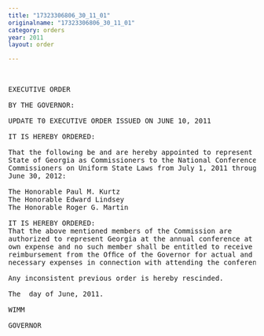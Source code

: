 ```yaml
---
title: "17323306806_30_11_01"
originalname: "17323306806_30_11_01"
category: orders
year: 2011
layout: order

---
```

<pre>
 

EXECUTIVE ORDER

BY THE GOVERNOR:

UPDATE T0 EXECUTIVE ORDER ISSUED ON JUNE 10, 2011

IT IS HEREBY ORDERED:

That the following be and are hereby appointed to represent the
State of Georgia as Commissioners to the National Conference of
Commissioners on Uniform State Laws from July 1, 2011 through
June 30, 2012:

The Honorable Paul M. Kurtz
The Honorable Edward Lindsey
The Honorable Roger G. Martin

IT IS HEREBY ORDERED:
That the above mentioned members of the Commission are
authorized to represent Georgia at the annual conference at their
own expense and no such member shall be entitled to receive
reimbursement from the Ofﬁce of the Governor for actual and
necessary expenses in connection with attending the conference.

Any inconsistent previous order is hereby rescinded.

The  day of June, 2011.

WIMM 

GOVERNOR

</pre>

